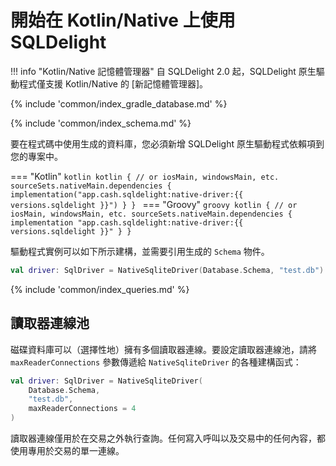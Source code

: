 # 開始在 Kotlin/Native 上使用 SQLDelight

!!! info "Kotlin/Native 記憶體管理器"
    自 SQLDelight 2.0 起，SQLDelight 原生驅動程式僅支援 Kotlin/Native 的 [新記憶體管理器]。

{% include 'common/index_gradle_database.md' %}

{% include 'common/index_schema.md' %}

要在程式碼中使用生成的資料庫，您必須新增 SQLDelight 原生驅動程式依賴項到您的專案中。

=== "Kotlin"
    ```kotlin
    kotlin {
      // or iosMain, windowsMain, etc.
      sourceSets.nativeMain.dependencies {
        implementation("app.cash.sqldelight:native-driver:{{ versions.sqldelight }}")
      }
    }
    ```
=== "Groovy"
    ```groovy
    kotlin {
      // or iosMain, windowsMain, etc.
      sourceSets.nativeMain.dependencies {
        implementation "app.cash.sqldelight:native-driver:{{ versions.sqldelight }}"
      }
    }
    ```

驅動程式實例可以如下所示建構，並需要引用生成的 `Schema` 物件。

```kotlin
val driver: SqlDriver = NativeSqliteDriver(Database.Schema, "test.db")
```

{% include 'common/index_queries.md' %}

## 讀取器連線池

磁碟資料庫可以（選擇性地）擁有多個讀取器連線。要設定讀取器連線池，請將 `maxReaderConnections` 參數傳遞給 `NativeSqliteDriver` 的各種建構函式：

```kotlin
val driver: SqlDriver = NativeSqliteDriver(
    Database.Schema, 
    "test.db", 
    maxReaderConnections = 4
)
```

讀取器連線僅用於在交易之外執行查詢。任何寫入呼叫以及交易中的任何內容，都使用專用於交易的單一連線。

[new memory manager]: https://kotlinlang.org/docs/native-memory-manager.html